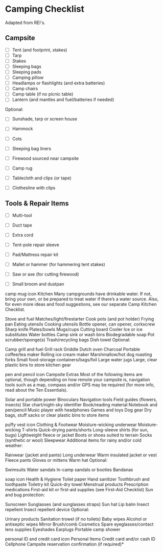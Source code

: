 # Camping Checklist

Adapted from REI's.

## Campsite
 
- [ ] Tent (and footprint, stakes)
- [ ] Tarp
- [ ] Stakes
- [ ] Sleeping bags
- [ ] Sleeping pads
- [ ] Camping pillow
- [ ] Headlamps or flashlights (and extra batteries)
- [ ] Camp chairs
- [ ] Camp table (if no picnic table)
- [ ] Lantern (and mantles and fuel/batteries if needed)
 
Optional:

- [ ] Sunshade, tarp or screen house
- [ ] Hammock
- [ ] Cots
- [ ] Sleeping bag liners
- [ ] Firewood sourced near campsite
- [ ] Camp rug
- [ ] Tablecloth and clips (or tape)
- [ ] Clothesline with clips


## Tools & Repair Items
 
- [ ] Multi-tool
- [ ] Duct tape
- [ ] Extra cord
- [ ] Tent-pole repair sleeve
- [ ] Pad/Mattress repair kit
- [ ] Mallet or hammer (for hammering tent stakes)
- [ ] Saw or axe (for cutting firewood)
- [ ] Small broom and dustpan
 

 

camp mug icon
Kitchen
Many campgrounds have drinkable water. If not, bring your own, or be prepared to treat water if there’s a water source. Also, for even more ideas and food suggestions, see our separate Camp Kitchen Checklist.
 
Stove and fuel
Matches/light/firestarter
Cook pots (and pot holder)
Frying pan
Eating utensils
Cooking utensils
Bottle opener, can opener, corkscrew
Sharp knife
Plates/bowls
Mugs/cups
Cutting board
Cooler
Ice or ice substitutes
Water bottles
Camp sink or wash bins
Biodegradable soap
Pot scrubber/sponge(s)
Trash/recycling bags
Dish towel
Optional:

Camp grill and fuel
Grill rack
Griddle
Dutch oven
Charcoal
Portable coffee/tea maker
Rolling ice cream maker
Marshmallow/hot dog roasting forks
Small food-storage containers/bags/foil
Large water jugs
Large, clear plastic bins to store kitchen gear
 

 

pen and pencil icon
Campsite Extras
Most of the following items are optional, though depending on how remote your campsite is, navigation tools such as a map, compass and/or GPS may be required (for more info, read about the Ten Essentials).

 
Solar and portable power
Binoculars
Navigation tools
Field guides (flowers, insects)
Star chart/night-sky identifier
Book/reading material
Notebook and pen/pencil
Music player with headphones
Games and toys
Dog gear
Dry bags, stuff sacks or clear plastic bins to store items
 

 

puffy vest icon
Clothing & Footwear
Moisture-wicking underwear
Moisture-wicking T-shirts
Quick-drying pants/shorts
Long-sleeve shirts (for sun, bugs)
Lightweight fleece or jacket
Boots or shoes suited to terrain
Socks (synthetic or wool)
Sleepwear
Additional items for rainy and/or cold weather:

Rainwear (jacket and pants)
Long underwear
Warm insulated jacket or vest
Fleece pants
Gloves or mittens
Warm hat
Optional:

Swimsuits
Water sandals
In-camp sandals or booties
Bandanas
 

 

soap icon
Health & Hygiene
Toilet paper
Hand sanitizer
Toothbrush and toothpaste
Toiletry kit
Quick-dry towel
Menstrual products
Prescription medications
First-aid kit or first-aid supplies (see First-Aid Checklist)
Sun and bug protection:

Sunscreen
Sunglasses (and sunglasses straps)
Sun hat
Lip balm
Insect repellent
Insect repellent device
Optional:

Urinary products
Sanitation trowel (if no toilets)
Baby wipes
Alcohol or antiseptic wipes
Mirror
Brush/comb
Cosmetics
Spare eyeglasses/contact lens supplies
Eyeshades
Earplugs
Portable camp shower
 

 

personal ID and credit card icon
Personal Items
Credit card and/or cash
ID
Cellphone
Campsite reservation confirmation (if required)*
